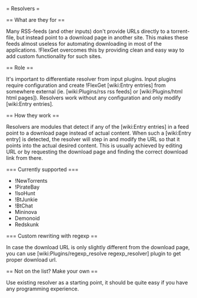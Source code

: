 = Resolvers =

== What are they for ==

Many RSS-feeds (and other inputs) don't provide URLs directly to a torrent-file, but instead point to a download page in another site. This makes these feeds almost useless for automating downloading in most of the applications. !FlexGet overcomes this by providing clean and easy way to add custom functionality for such sites.

== Role ==

It's important to differentiate resolver from input plugins. Input plugins require configuration and create !FlexGet [wiki:Entry entries] from somewhere external (ie. [wiki:Plugins/rss rss feeds] or [wiki:Plugins/html html pages]). Resolvers work without any configuration and only modify [wiki:Entry entries].

== How they work ==

Resolvers are modules that detect if any of the [wiki:Entry entries] in a feed point to a download page instead of actual content. When such a [wiki:Entry entry] is detected, the resolver will step in and modify the URL so that it points into the actual desired content. This is usually achieved by editing URL or by requesting the download page and finding the correct download link from there.

=== Currently supported ===

 * !NewTorrents
 * !PirateBay
 * !IsoHunt
 * !BtJunkie
 * !BtChat
 * Mininova
 * Demonoid
 * Redskunk

=== Custom rewriting with regexp ==

In case the download URL is only slightly different from the download page, you can use [wiki:Plugins/regexp_resolve regexp_resolver] plugin to get proper download url.

== Not on the list? Make your own ==

Use existing resolver as a starting point, it should be quite easy if you have any programming experience.